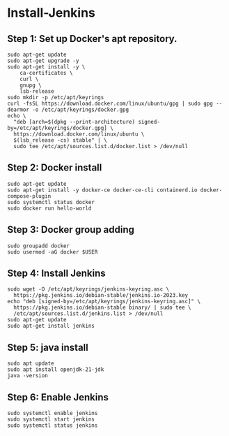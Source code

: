 # Install-Jenkins
## Step 1: Set up Docker's apt repository.

```
sudo apt-get update
sudo apt-get upgrade -y
sudo apt-get install -y \
    ca-certificates \
    curl \
    gnupg \
    lsb-release
sudo mkdir -p /etc/apt/keyrings
curl -fsSL https://download.docker.com/linux/ubuntu/gpg | sudo gpg --dearmor -o /etc/apt/keyrings/docker.gpg
echo \
  "deb [arch=$(dpkg --print-architecture) signed-by=/etc/apt/keyrings/docker.gpg] \
  https://download.docker.com/linux/ubuntu \
  $(lsb_release -cs) stable" | \
  sudo tee /etc/apt/sources.list.d/docker.list > /dev/null

```

## Step 2: Docker install

```
sudo apt-get update
sudo apt-get install -y docker-ce docker-ce-cli containerd.io docker-compose-plugin
sudo systemctl status docker
sudo docker run hello-world
```

## Step 3: Docker group adding

```
sudo groupadd docker
sudo usermod -aG docker $USER
```

## Step 4: Install Jenkins

```
sudo wget -O /etc/apt/keyrings/jenkins-keyring.asc \
  https://pkg.jenkins.io/debian-stable/jenkins.io-2023.key
echo "deb [signed-by=/etc/apt/keyrings/jenkins-keyring.asc]" \
  https://pkg.jenkins.io/debian-stable binary/ | sudo tee \
  /etc/apt/sources.list.d/jenkins.list > /dev/null
sudo apt-get update
sudo apt-get install jenkins
```
## Step 5: java install

```
sudo apt update
sudo apt install openjdk-21-jdk
java -version
```

## Step 6: Enable Jenkins

```
sudo systemctl enable jenkins
sudo systemctl start jenkins
sudo systemctl status jenkins
```
